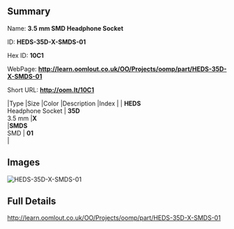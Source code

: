 

## Summary
 
Name: __3.5 mm SMD Headphone Socket__

ID: __HEDS-35D-X-SMDS-01__

Hex ID: __10C1__

WebPage: __http://learn.oomlout.co.uk/OO/Projects/oomp/part/HEDS-35D-X-SMDS-01__

Short URL: __http://oom.lt/10C1__


|Type   |Size   |Color   |Description   |Index   |
| __HEDS__ <br>Headphone Socket  | __35D__<br>3.5 mm   |__X__<br>    |__SMDS__<br>SMD    | __01__<br>  |


## Images
![HEDS-35D-X-SMDS-01](http://oomlout.com/oomp-gen/parts/HEDS-35D-X-SMDS-01/HEDS-35D-X-SMDS-01_420.jpg)

## Full Details

 http://learn.oomlout.co.uk/OO/Projects/oomp/part/HEDS-35D-X-SMDS-01

